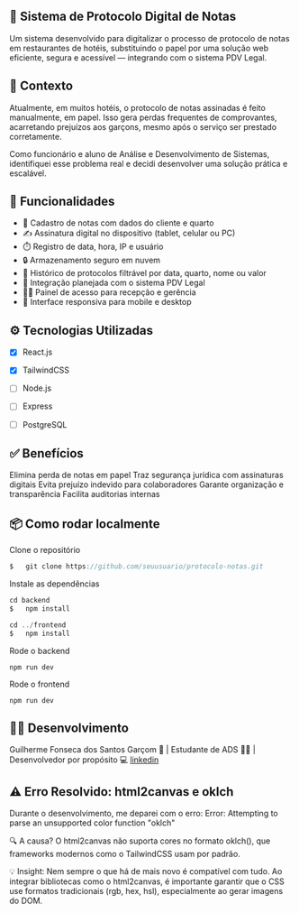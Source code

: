 ## 📱 Sistema de Protocolo Digital de Notas

Um sistema desenvolvido para digitalizar o processo de protocolo de notas em restaurantes de hotéis, substituindo o papel por uma solução web eficiente, segura e acessível — integrando com o sistema PDV Legal.

## 📌 Contexto

Atualmente, em muitos hotéis, o protocolo de notas assinadas é feito manualmente, em papel. Isso gera perdas frequentes de comprovantes, acarretando prejuízos aos garçons, mesmo após o serviço ser prestado corretamente.

Como funcionário e aluno de Análise e Desenvolvimento de Sistemas, identifiquei esse problema real e decidi desenvolver uma solução prática e escalável.

## 🚀 Funcionalidades

- 📄 Cadastro de notas com dados do cliente e quarto
- ✍️ Assinatura digital no dispositivo (tablet, celular ou PC)
- ⏱️ Registro de data, hora, IP e usuário
- 🔒 Armazenamento seguro em nuvem
- 📂 Histórico de protocolos filtrável por data, quarto, nome ou valor
- 🔗 Integração planejada com o sistema PDV Legal
- 🧑‍💼 Painel de acesso para recepção e gerência
- 📲 Interface responsiva para mobile e desktop


##  ⚙️ Tecnologias Utilizadas 

- [x] React.js
- [x] TailwindCSS
- [ ] Node.js  
- [ ] Express
- [ ] PostgreSQL


## ✅ Benefícios

Elimina perda de notas em papel
Traz segurança jurídica com assinaturas digitais
Evita prejuízo indevido para colaboradores
Garante organização e transparência
Facilita auditorias internas


## 📦 Como rodar localmente

Clone o repositório

```js
$   git clone https://github.com/seuusuario/protocolo-notas.git
```

 Instale as dependências

```js
cd backend
$   npm install

cd ../frontend
$   npm install
```

Rode o backend

```node
npm run dev
```

Rode o frontend

```node
npm run dev
```

## 👨‍💻 Desenvolvimento

Guilherme Fonseca dos Santos
Garçom 💼 | Estudante de ADS 👨‍🎓 | Desenvolvedor por propósito 💻
[linkedin]()


## ⚠️ Erro Resolvido: html2canvas e oklch

Durante o desenvolvimento, me deparei com o erro:
Error: Attempting to parse an unsupported color function "oklch"

🔍 A causa? O html2canvas não suporta cores no formato oklch(), que frameworks modernos como o TailwindCSS usam por padrão.

💡 Insight: Nem sempre o que há de mais novo é compatível com tudo. Ao integrar bibliotecas como o html2canvas, é importante garantir que o CSS use formatos tradicionais (rgb, hex, hsl), especialmente ao gerar imagens do DOM.